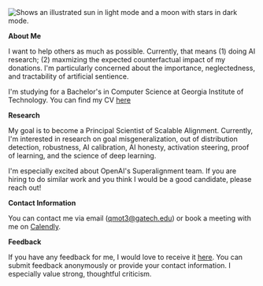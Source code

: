 <picture>
  <source media="(prefers-color-scheme: dark)" srcset="https://drive.google.com/uc?id=12QgwZ6is5JSFaVDGnD_GKv_Q6Dnar04N">
  <source media="(prefers-color-scheme: light)" srcset="https://drive.google.com/uc?id=12QgwZ6is5JSFaVDGnD_GKv_Q6Dnar04N">
  <img alt="Shows an illustrated sun in light mode and a moon with stars in dark mode." src="https://drive.google.com/uc?id=12QgwZ6is5JSFaVDGnD_GKv_Q6Dnar04N">
</picture>

**About Me**

I want to help others as much as possible. Currently, that means (1) doing AI research; (2) maxmizing the expected counterfactual impact of my donations. I'm particularly concerned about the importance, neglectedness, and tractability of artificial sentience.

I'm studying for a Bachelor's in Computer Science at Georgia Institute of Technology. You can find my CV [here](https://drive.google.com/file/d/18x24Ke5Y-MAvti0AjoowCVwATXrfTEMA/view?usp=sharing)

**Research**

My  goal is to become a Principal Scientist of Scalable Alignment. Currently, I'm interested in research on goal misgeneralization, out of distribution detection, robustness, AI calibration, AI honesty, activation steering, proof of learning, and the science of deep learning.

I'm especially excited about OpenAI's Superalignment team. If you are hiring to do similar work and you think I would be a good candidate, please reach out!

**Contact  Information**

You can contact me via email (qmot3@gatech.edu) or book a meeting with me on [Calendly](https://calendly.com/qmot/30min).

**Feedback**

If you have any feedback for me, I would love to receive it [here](https://forms.gle/FPc3gCz9KRsddHoV9). You can submit feedback anonymously or provide your contact information. I especially value strong, thoughtful criticism.

<!--
**QuarionIC/QuarionIC** is a ✨ _special_ ✨ repository because its `README.md` (this file) appears on your GitHub profile.

Here are some ideas to get you started:

- 🔭 I’m currently working on ...
- 🌱 I’m currently learning ...
- 👯 I’m looking to collaborate on ...
- 🤔 I’m looking for help with ...
- 💬 Ask me about ...
- 📫 How to reach me: ...
- 😄 Pronouns: ...
- ⚡ Fun fact: ...
<picture>
  <source media="(prefers-color-scheme: dark)" srcset="https://drive.google.com/uc?id=12QgwZ6is5JSFaVDGnD_GKv_Q6Dnar04N">
  <source media="(prefers-color-scheme: light)" srcset="https://drive.google.com/uc?id=12QgwZ6is5JSFaVDGnD_GKv_Q6Dnar04N">
  <img alt="Shows an illustrated sun in light mode and a moon with stars in dark mode." src="https://drive.google.com/uc?id=12QgwZ6is5JSFaVDGnD_GKv_Q6Dnar04N">
</picture>
</details>
<details>
<summary>Coursework</summary>
  I've added
</details>
-->
